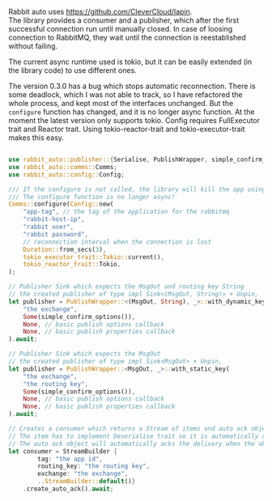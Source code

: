 Rabbit auto uses https://github.com/CleverCloud/lapin.  
The library provides a consumer and a publisher, which after the first successful connection run until manually closed. In case of loosing connection to RabbitMQ, they wait until the connection is reestablished without failing.  

The current async runtime used is tokio, but it can be easily extended (in the library code) to use different ones.

The version 0.3.0 has a bug which stops automatic reconnection.
There is some deadlock, which I was not able to track, so I have refactored the whole process, and kept most of the interfaces unchanged.
But the `configure` function has changed, and it is no longer async function. 
At the moment the latest version only supports tokio.
Config requires FullExecutor trait and Reactor trait.
Using tokio-reactor-trait and tokio-executor-trait makes this easy.


```rust

use rabbit_auto::publisher::{Serialise, PublishWrapper, simple_confirm_options};
use rabbit_auto::comms::Comms;
use rabbit_auto::config::Config;

/// If the configure is not called, the library will kill the app using `std::process::exit()`
/// The configure function is no longer async!
Comms::configure(Config::new(
    "app-tag", // the tag of the application for the rabbitmq
    "rabbit-host-ip",
    "rabbit user",
    "rabbit password",
    // reconnection interval when the connection is lost
    Duration::from_secs(3),
    tokio_executor_trait::Tokio::current(),
    tokio_reactor_trait::Tokio,
);

// Publisher Sink which expects the MsgOut and routing key String
// the created publisher of type impl Sink<(MsgOut, String)> + Unpin,
let publisher = PublishWrapper::<(MsgOut, String), _>::with_dynamic_key(
    "the exchange",
    Some(simple_confirm_options()),
    None, // basic publish options callback
    None, // basic publish properties callback 
).await;

// Publisher Sink which expects the MsgOut
// the created publisher of type impl Sink<MsgOut> + Unpin,
let publisher = PublishWrapper::<MsgOut, _>::with_static_key(
    "the exchange",
    "the routing key",
    Some(simple_confirm_options()),
    None, // basic publish options callback
    None, // basic publish properties callback 
).await;

// Creates a consumer which returns a Stream of items and auto ack objects.
// The item has to implement Deserialise trait so it is automatically deserialised.
// The auto ack object will automatically acks the delivery when the object drops.
let consumer = StreamBuilder {
        tag: "the app id",
        routing_key: "the routing key",
        exchange: "the exchange",
        ..StreamBuilder::default()}
    .create_auto_ack().await;
```
